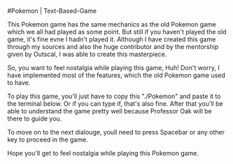 #Pokemon | Text-Based-Game

This Pokemon game has the same mechanics as the old Pokemon game which we all had played as some point. But still if you haven't played the old game, it's fine evne I hadn't played it. Although I have created this game through my sources and also the huge contributor and by the mentorship given by Outscal, I was able to create this masterpiece.

So, you want to feel nostalgia while playing this game, Huh! Don't worry, I have implemented most of the features, which the old Pokemon game used to have.

To play this game, you'll just have to copy this "./Pokemon" and paste it to the terminal below. Or if you can type if, that's also fine. After that you'll be able to understand the game pretty well because Professor Oak will be there to guide you.

To move on to the next dialouge, youll need to press Spacebar or any other key to proceed in the game.

Hope you'll get to feel nostalgia while playing this Pokemon game.